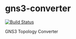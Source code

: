 gns3-converter
==============

[![Build Status](https://travis-ci.org/dlintott/gns3-converter.svg?branch=master)](https://travis-ci.org/dlintott/gns3-converter)

GNS3 Topology Converter


